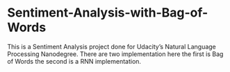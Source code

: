 # Sentiment-Analysis-with-Bag-of-Words
This is a Sentiment Analysis project done for Udacity’s Natural Language Processing Nanodegree.  There are two implementation here the first is Bag of Words the second is a RNN implementation.
